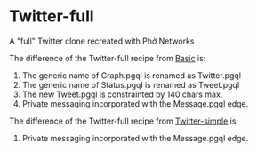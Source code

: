 # Twitter-full

A "full" Twitter clone recreated with Phở Networks

The difference of the Twitter-full recipe from [Basic](https://github.com/pho-recipes/Basic) is:

1. The generic name of Graph.pgql is renamed as Twitter.pgql 
2. The generic name of Status.pgql is renamed as Tweet.pgql
3. The new Tweet.pgql is constrainted by 140 chars max.
4. Private messaging incorporated with the Message.pgql edge.

The difference of the Twitter-full recipe from [Twitter-simple](https://github.com/pho-recipes/Twitter-simple) is:

1. Private messaging incorporated with the Message.pgql edge.


